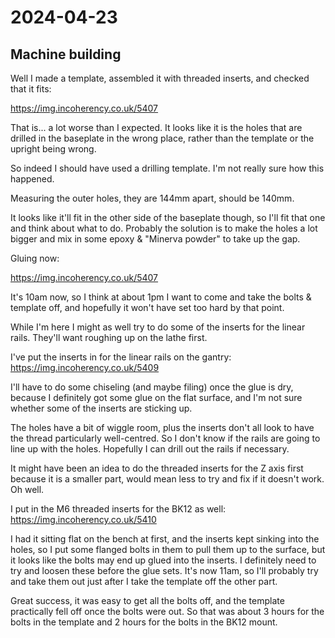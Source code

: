 # 2024-04-23

## Machine building

Well I made a template, assembled it with threaded inserts, and checked that it fits:

https://img.incoherency.co.uk/5407

That is... a lot worse than I expected. It looks like it is the holes that are drilled
in the baseplate in the wrong place, rather than the template or the upright being wrong.

So indeed I should have used a drilling template. I'm not really sure how this happened.

Measuring the outer holes, they are 144mm apart, should be 140mm.

It looks like it'll fit in the other side of the baseplate though, so I'll fit that one
and think about what to do. Probably the solution is to make the holes a lot bigger and mix
in some epoxy & "Minerva powder" to take up the gap.

Gluing now:

https://img.incoherency.co.uk/5407

It's 10am now, so I think at about 1pm I want to come and take the bolts & template off, and
hopefully it won't have set too hard by that point.

While I'm here I might as well try to do some of the inserts for the linear rails. They'll
want roughing up on the lathe first.

I've put the inserts in for the linear rails on the gantry: https://img.incoherency.co.uk/5409

I'll have to do some chiseling (and maybe filing) once the glue is dry, because I definitely
got some glue on the flat surface, and I'm not sure whether some of the inserts are sticking up.

The holes have a bit of wiggle room, plus the inserts don't all look to have the thread
particularly well-centred. So I don't know if the rails are going to line up with the holes.
Hopefully I can drill out the rails if necessary.

It might have been an idea to do the threaded inserts for the Z axis first because it is a
smaller part, would mean less to try and fix if it doesn't work. Oh well.

I put in the M6 threaded inserts for the BK12 as well: https://img.incoherency.co.uk/5410

I had it sitting flat on the bench at first, and the inserts kept sinking into the holes,
so I put some flanged bolts in them to pull them up to the surface, but it looks like the
bolts may end up glued into the inserts. I definitely need to try and loosen these before
the glue sets. It's now 11am, so I'll probably try and take them out just after I take
the template off the other part.

Great success, it was easy to get all the bolts off, and the template practically fell off
once the bolts were out. So that was about 3 hours for the bolts in the template and 2 hours
for the bolts in the BK12 mount.

